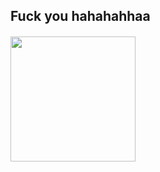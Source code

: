 
## Fuck you hahahahhaa

<h4>  </h4>    
<a href="https://dashboard.heroku.com/new?template=https://github.com/TeamYukki/YukkiAFKBot"><img src="https://telegra.ph/file/7edaa1ebdd4061f4b12d2.jpg?style=for-the-badge&logo=heroku" width="200""/></a>


